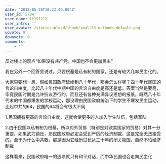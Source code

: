 ```yaml
---
date: '2018-05-28T10:22:49.094Z'
user_id: 5734
user_name: lt191212
user_intro: ''
user_avatar: /static/upload/thumb/small50-u-thumb-default.png
upvote: 9
downvote: 0
comments:
    - ''
---
```


反对楼上的观点“如果没有共产党，中国也不会更加民主”

我在另外一个回答里说过，只要根基是私有制的国家，还是有较大几率民主化的。

大家只要想一想，假如民国政府延续到八十年代，那会怎么样呢？四十年代民国的言论自由度，比起八十年代中期中国的言论自由度是高还是低。答案当然是要高，毕竟民国时期是允许抗议游行的，而且还有各种充满异议思想的报纸。既然八十年代末的中国都爆发的学校运动，那没理由民国政府统治下的学生不爆发民主运动。比起中共的64，民国的64将会有很大不同

1.民国拥有更高的言论自由度，这就会使更多的人加入学生队伍，包括军队

2.由于民国以私有制为根基，所以对外贸易（特别是对欧美国家的贸易）对其十分重要，如果武力镇压，那民国政府必定会受到严厉的经济制裁，这是完全无法接受的。至于为什么中共敢，那是因为它经历过长达三十年的闭关锁国，自然不怕经济制裁

这样看来，民国政府唯一的选项就只有和平对话，而中华民国也会走向民主化
